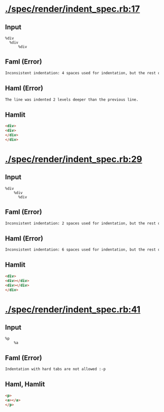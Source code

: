 # [./spec/render/indent_spec.rb:17](../../../spec/render/indent_spec.rb#L17)
## Input
```haml
%div
  %div
      %div

```

## Faml (Error)
```html
Inconsistent indentation: 4 spaces used for indentation, but the rest of the document was indented using 2 spaces.
```

## Haml (Error)
```html
The line was indented 2 levels deeper than the previous line.
```

## Hamlit
```html
<div>
<div>
</div>
</div>

```

# [./spec/render/indent_spec.rb:29](../../../spec/render/indent_spec.rb#L29)
## Input
```haml
%div
    %div
      %div

```

## Faml (Error)
```html
Inconsistent indentation: 2 spaces used for indentation, but the rest of the document was indented using 4 spaces.
```

## Haml (Error)
```html
Inconsistent indentation: 6 spaces used for indentation, but the rest of the document was indented using 4 spaces.
```

## Hamlit
```html
<div>
<div></div>
<div></div>
</div>

```

# [./spec/render/indent_spec.rb:41](../../../spec/render/indent_spec.rb#L41)
## Input
```haml
%p
	%a

```

## Faml (Error)
```html
Indentation with hard tabs are not allowed :-p
```

## Haml, Hamlit
```html
<p>
<a></a>
</p>

```

